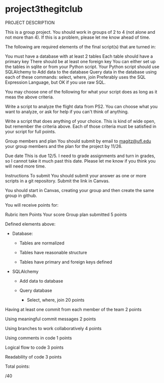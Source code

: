 # project3thegitclub
PROJECT DESCRIPTION

This is a group project. You should work in groups of 2 to 4 (not alone and not more than 4). If this is a problem, please let me know ahead of time.

The following are required elements of the final script(s) that are turned in:

You must have a database with at least 2 tables
Each table should have a primary key 
There should be at least one foreign key
You can either set up the tables in sqlite or from your Python script.
Your Python script should use SQLAlchemy to
Add data to the database
Query data in the database using each of these commands:
select, where, join
Preferably uses the SQL Expression Language, but OK if you use raw SQL.
 

You may choose one of the following for what your script does as long as it meas the above criteria.

Write a script to analyze the flight data from PS2. You can choose what you want to analyze, or ask for help if you can't think of anything.

Write a script that does anything of your choice. This is kind of wide open, but remember the criteria above. Each of those criteria must be satisfied in your script for full points.

Group members and plan
You should submit by email to magitz@ufl.edu your group members and the plan for the project by 11/26.

 Due date
This is due 12/5. I need to grade assignments and turn in grades, so I cannot take it much past this date. Please let me know if you think you will need more time.

Instructions To submit
You should submit your answer as one or more scripts in a git repository. Submit the link in Canvas.

You should start in Canvas, creating your group and then create the same group in github.

You will receive points for:

Rubric item	Points	Your score
Group plan submitted	5 points	

Defined elements above:
* Database:

  * Tables are normalized

  * Tables have reasonable structure

  * Tables have primary and foreign keys defined

* SQLAlchemy 

   * Add data to database

   * Query database

      * Select, where, join
20 points	

Having at least one commit from each member of the team	2 points	

Using meaningful commit messages	2 points	

Using branches to work collaboratively	4 points	

Using comments in code	1 points	

Logical flow to code	3 points	

Readability of code	3 points	

Total points:

/40

